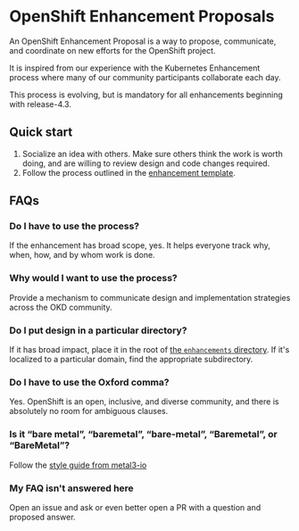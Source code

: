 # OpenShift Enhancement Proposals

An OpenShift Enhancement Proposal is a way to propose, communicate, and coordinate on new efforts for the OpenShift project.

It is inspired from our experience with the Kubernetes Enhancement process where many of our community participants collaborate each day.

This process is evolving, but is mandatory for all enhancements beginning with release-4.3.

## Quick start

1. Socialize an idea with others.  Make sure others think the work is worth doing, and are willing to review design and code changes required.
2. Follow the process outlined in the [enhancement template](enhancement_template.md).

## FAQs

### Do I have to use the process?

If the enhancement has broad scope, yes.  It helps everyone track why, when, how, and by whom work is done.

### Why would I want to use the process?

Provide a mechanism to communicate design and implementation strategies across the OKD community.

### Do I put design in a particular directory?

If it has broad impact, place it in the root of [the `enhancements` directory](../enhancements).  If it's localized to a particular domain, find the appropriate subdirectory.

### Do I have to use the Oxford comma?

Yes. OpenShift is an open, inclusive, and diverse community, and there is absolutely no room for ambiguous clauses.

### Is it “bare metal”, “baremetal”, “bare-metal”, “Baremetal”, or “BareMetal”?

Follow the [style guide from
metal3-io](https://github.com/metal3-io/metal3-docs/blob/master/design/bare-metal-style-guide.md)

### My FAQ isn't answered here

Open an issue and ask or even better open a PR with a question and proposed answer.
